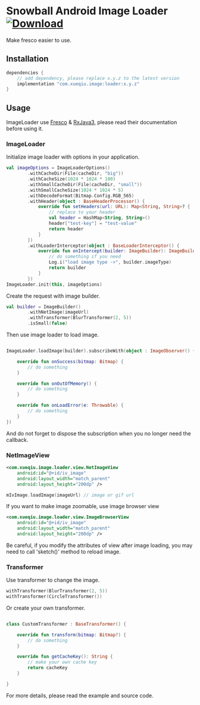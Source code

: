 Snowball Android Image Loader <br> [ ![Download](https://api.bintray.com/packages/aquarids/maven/loader/images/download.svg?version=0.1.2) ](https://bintray.com/aquarids/maven/loader/0.1.2/link)
============

Make fresco easier to use.

## Installation

```groovy
dependencies {
    // add dependency, please replace x.y.z to the latest version
    implementation "com.xueqiu.image:loader:x.y.z"
}
```

## Usage

ImageLoader use [Fresco](https://frescolib.org/) & [RxJava3](https://github.com/ReactiveX/RxJava), please read their documentation before using it.

### ImageLoader

Initialize image loader with options in your application.
```kotlin
val imageOptions = ImageLoaderOptions()
        .withCacheDir(File(cacheDir, "big"))
        .withCacheSize(1024 * 1024 * 100)
        .withSmallCacheDir(File(cacheDir, "small"))
        .withSmallCacheSize(1024 * 1024 * 5)
        .withDecodeFormat(Bitmap.Config.RGB_565)
        .withHeader(object : BaseHeaderProcessor() {
            override fun setHeaders(url: URL): Map<String, String>? {
                // replace to your header
                val header = HashMap<String, String>()
                header["test-key"] = "test-value"
                return header
            }
        })
        .withLoaderInterceptor(object : BaseLoaderInterceptor() {
            override fun onIntercept(builder: ImageBuilder): ImageBuilder {
                // do something if you need
                Log.i("load image type ->", builder.imageType)
                return builder
            }
        })
ImageLoader.init(this, imageOptions)
```

Create the request with image builder.
```kotlin
val builder = ImageBuilder()
        .withNetImage(imageUrl)
        .withTransformer(BlurTransformer(2, 5))
        .isSmall(false)
```

Then use image loader to load image.
```kotlin

ImageLoader.loadImage(builder).subscribeWith(object : ImageObserver() {

    override fun onSuccess(bitmap: Bitmap) {
        // do something
    }

    override fun onOutOfMemory() {
        // do something
    }

    override fun onLoadError(e: Throwable) {
        // do something
    }
})
```
And do not forget to dispose the subscription when you no longer need the callback.

### NetImageView

```xml
<com.xueqiu.image.loader.view.NetImageView
    android:id="@+id/iv_image"
    android:layout_width="match_parent"
    android:layout_height="200dp" />
```

```kotlin
mIvImage.loadImage(imageUrl) // image or gif url
```

If you want to make image zoomable, use image browser view
```xml
<com.xueqiu.image.loader.view.ImageBrowserView
    android:id="@+id/iv_image"
    android:layout_width="match_parent"
    android:layout_height="200dp" />
```

Be careful, if you modify the attributes of view after image loading, you may need to call 'sketch()' method to reload image.

### Transformer

Use transformer to change the image.
```kotlin
withTransformer(BlurTransformer(2, 5))
withTransformer(CircleTransformer())
```

Or create your own transformer.
```kotlin

class CustomTransformer : BaseTransformer() {

    override fun transform(bitmap: Bitmap?) {
        // do something
    }

    override fun getCacheKey(): String {
        // make your own cache key
        return cacheKey
    }

}
```

For more details, please read the example and source code.